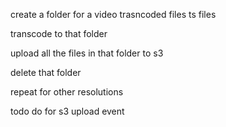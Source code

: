 create a folder for a video trasncoded files ts files 

transcode to that folder

upload all the files in that folder to s3

delete that folder

repeat for other resolutions



todo do for s3 upload event
